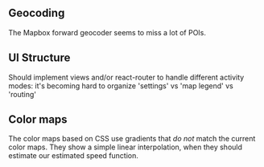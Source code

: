 ## Geocoding

The Mapbox forward geocoder seems to miss a lot of POIs.

## UI Structure

Should implement views and/or react-router to handle different activity modes:
it's becoming hard to organize 'settings' vs 'map legend' vs 'routing'

## Color maps

The color maps based on CSS use gradients that *do not* match the current color maps.
They show a simple linear interpolation, when they should estimate our estimated speed
function.

